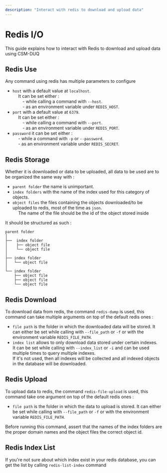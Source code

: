 ```yaml
---
description: "Interact with redis to download and upload data"
---
```


# Redis I/O
This guide explains how to interact with Redis to download and upload data using CSM-DUQ

## Redis Use

Any command using redis has multiple parameters to configure

  - `host` with a default value at `localhost`.  
    &emsp;
    It can be set either :  
        &emsp;&emsp;
        - while calling a command with `--host`.  
          &emsp;&emsp;
        - as an environment variable under `REDIS_HOST`.  
  - `port` with a default value at `6379`.  
      &emsp;
    It can be set either :  
          &emsp;&emsp;
        - while calling a command with `--port`.  
          &emsp;&emsp;
        - as an environment variable under `REDIS_PORT`.
  - `password` it can be set either :  
    &emsp;
    \- while a command with `-p` or `--password`.  
    &emsp;
    \- as an environment variable under `REDIS_SECRET`.

## Redis Storage

Whether it is downloaded or data to be uploaded, all data to be used are to be organized the same way with :

- `parent folder` the name is unimportant.
- `index folders` with the name of the index used for this category of objects.
- `object files` the files containing the objects downloaded/to be uploaded to redis, most of the time as `json`.  
    &emsp;
    The name of the file should be the id of the object stored inside

It should be structured as such :

```
parent folder
│
├──  index folder
│    ├── object file
│    └── object file
│
├── index folder
│   └── object file
│
└── index folder
    ├── object file
    ├── object file
    └── object file
```


## Redis Download

To download data from redis, the command `redis-dump` is used, this command can take multiple arguments on top of the default redis ones :

- `file path` is the folder in which the downloaded data will be stored.
    It can either be set while calling with `--file_path` or `-f` or with the environment variable `REDIS_FILE_PATH`.  
- `index list` allows to only download data stored under certain indexes.  
    It can be set while calling with `--index_list` or `-i` and can be used multiple times to query multiple indexes.  
    If it's not used, then all indexes will be collected and all indexed objects in the database will be downloaded.


## Redis Upload

To upload data to redis, the command `redis-file-upload` is used, this command take one argument on top of the default redis ones :

- `file path` is the folder in which the data to upload is stored.
    It can either be set while calling with `--file_path` or `-f` or with the environment variable `REDIS_FILE_PATH`. 

Before running this command, assert that the names of the index folders are the proper domain names and the object files the correct object id.


## Redis Index List

If you're not sure about which index exist in your redis database, you can get the list by calling `redis-list-index` command
